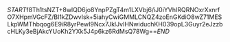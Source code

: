 $START$f8Th1tsNZT+8wlQD6jo8YnpPZgT4m1LXVbj6/iJ0iYVhIRQRNOxrXxnrfO7XHpmVGcFZ/BI1kZDwvIsk+5iahyCwiGMMLCNQZ4zoEnGKdiO8wZ71MESLkpWMThbqog6E9iR8yrPewI9Ncx7JklJvIHNwiduchKH039opL3Guyr2eJzzbcHLKy3eBjAkcYUoKh2YXk5J4p6kz6RdMsQ78Wg==$END$